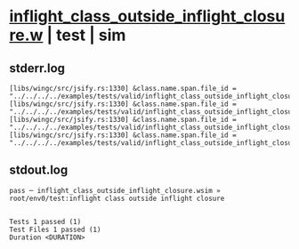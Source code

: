 # [inflight_class_outside_inflight_closure.w](../../../../../examples/tests/valid/inflight_class_outside_inflight_closure.w) | test | sim

## stderr.log
```log
[libs/wingc/src/jsify.rs:1330] &class.name.span.file_id = "../../../../examples/tests/valid/inflight_class_outside_inflight_closure.w"
[libs/wingc/src/jsify.rs:1330] &class.name.span.file_id = "../../../../examples/tests/valid/inflight_class_outside_inflight_closure.w"
[libs/wingc/src/jsify.rs:1330] &class.name.span.file_id = "../../../../examples/tests/valid/inflight_class_outside_inflight_closure.w"
[libs/wingc/src/jsify.rs:1330] &class.name.span.file_id = "../../../../examples/tests/valid/inflight_class_outside_inflight_closure.w"
```

## stdout.log
```log
pass ─ inflight_class_outside_inflight_closure.wsim » root/env0/test:inflight class outside inflight closure
 
 
Tests 1 passed (1)
Test Files 1 passed (1)
Duration <DURATION>
```

